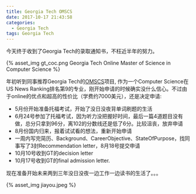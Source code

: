 ```yaml
---
title: Georgia Tech OMSCS
date: 2017-10-17 21:43:58
categories:
  - Georgia Tech
tags: Georgia Tech
---
```

今天终于收到了Georgia Tech的录取通知书，不枉近半年的努力。

{% asset_img gt_coc.png Georgia Tech Online Master of Science in Computer Science %}

年初听到同事推荐Georgia Tech的[OMSCS](http://www.omscs.gatech.edu/)项目, 作为一个Computer Science在US News Ranking排名第9的专业，刚开始申请的时候确实没什么信心。不过由于online的优点和超高的性价比（学费约7000美元），还是决定申请:

* 5月份开始准备托福考试，开始了没日没夜背单词刷题的生活
* 6月24号参加了托福考试，因为听力没把握好时间，最后一篇4道题目没有做，总分只拿到96分，离102的分数线还是低了6分。比较沮丧，放弃申请
* 8月份国内归来，报着试试看的想法，重新开始申请
* 一周内写完简历、Background、CareerObjective、StateOfPurpose，找同事写了3封Recommendation letter，8月18号提交申请
* 10月10号收到GT的decision letter
* 10月17号收到GT的final admission letter.

现在准备开始未来两到三年没日没夜一边工作一边读书的生活了。。。

{% asset_img jiayou.jpeg  %}